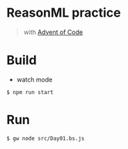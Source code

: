 # ReasonML practice

> with [Advent of Code](https://adventofcode.com/)

# Build

- watch mode

```shell
$ npm run start
```

# Run

```shell
$ gw node src/Day01.bs.js
```
